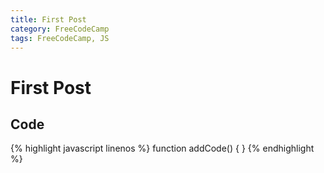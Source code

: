 ```yaml
---
title: First Post
category: FreeCodeCamp
tags: FreeCodeCamp, JS
---
```


First Post
==========

Code
-----

{% highlight javascript linenos %}
function addCode() {
}
{% endhighlight %}
